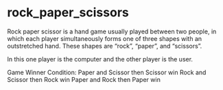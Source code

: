 # rock_paper_scissors
Rock paper scissor is a hand game usually played between two people,
in which each player simultaneously forms one of three shapes with an outstretched hand.
These shapes are “rock”, “paper”, and “scissors”.

In this one player is the computer and the other player is the user.

Game Winner Condition:
Paper and Scissor then Scissor win
Rock and Scissor then Rock win
Paper and Rock then Paper win
